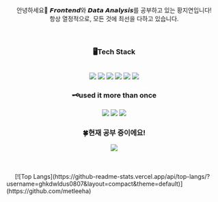 <div align=center>안녕하세요🙌 𝙁𝙧𝙤𝙣𝙩𝙚𝙣𝙙와 𝘿𝙖𝙩𝙖 𝘼𝙣𝙖𝙡𝙮𝙨𝙞𝙨를 공부하고 있는 황지연입니다!<br> 항상 열정적으로, 모든 것에 최선을 다하고 있습니다. </div>
<br><br>
<div align=center> <h3>🖥️Tech Stack</h3><br> 
  <img src="https://img.shields.io/badge/java-007396?style=flat&logo=java&logoColor=white">
  <img src="https://img.shields.io/badge/html5-E34F26?style=flat&logo=html5&logoColor=white"> 
  <img src="https://img.shields.io/badge/css-1572B6?style=flat&logo=css3&logoColor=white"> 
  <img src="https://img.shields.io/badge/javascript-F7DF1E?style=flat&logo=javascript&logoColor=black">
  <img src="https://img.shields.io/badge/mysql-4479A1?style=flat&logo=mysql&logoColor=white">
  <img src="https://img.shields.io/badge/python-3776AB?style=flat&logo=python&logoColor=white"> 
<br>
  <h3>🗝️used it more than once</h3>
  <img src="https://img.shields.io/badge/node.js-339933?style=flat&logo=Node.js&logoColor=white">
  <img src="https://img.shields.io/badge/express-000000?style=flat&logo=express&logoColor=white">
  <img src="https://img.shields.io/badge/flask-000000?style=flat&logo=flask&logoColor=white">
<br>
  <h3>🍀현재 공부 중이에요!</h3>
  <img src="https://img.shields.io/badge/react-61DAFB?style=flat&logo=react&logoColor=black"> 
</div>
<br><br><br>
&nbsp;&nbsp;&nbsp;&nbsp; 
[![Top Langs](https://github-readme-stats.vercel.app/api/top-langs/?username=ghkdwldus0807&layout=compact&theme=default)](https://github.com/metleeha)

<!--
**ghkdwldus0807/ghkdwldus0807** is a ✨ _special_ ✨ repository because its `README.md` (this file) appears on your GitHub profile.

Here are some ideas to get you started:

- 🔭 I’m currently working on ...
- 🌱 I’m currently learning ...
- 👯 I’m looking to collaborate on ...
- 🤔 I’m looking for help with ...
- 💬 Ask me about ...
- 📫 How to reach me: ...
- 😄 Pronouns: ...
- ⚡ Fun fact: ...
-->
